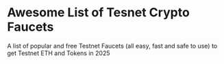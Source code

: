 # Awesome List of Tesnet Crypto Faucets
A list of popular and free Testnet Faucets (all easy, fast and safe to use) to get Testnet ETH and Tokens in 2025 
